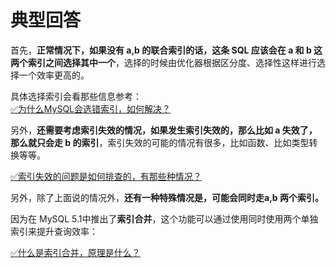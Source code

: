 # 典型回答

首先，**正常情况下，如果没有 a,b 的联合索引的话，这条 SQL 应该会在 a 和 b 这两个索引之间选择其中一个**，选择的时候由优化器根据区分度、选择性这样进行选择一个效率更高的。

具体选择索引会看那些信息参考：<br />[✅为什么MySQL会选错索引，如何解决？](https://www.yuque.com/hollis666/fo22bm/ghy5i20ie717exee?view=doc_embed)

另外，**还需要考虑索引失效的情况，如果发生索引失效的，那么比如 a 失效了，那么就只会走 b 的索引**，索引失效的可能的情况有很多，比如函数、比如类型转换等等。

[✅索引失效的问题是如何排查的，有那些种情况？](https://www.yuque.com/hollis666/fo22bm/sgkrtodriyoliden?view=doc_embed)

另外，除了上面说的情况外，**还有一种特殊情况是，可能会同时走a,b 两个索引。**

因为在 MySQL 5.1中推出了**索引合并**，这个功能可以通过使用同时使用两个单独索引来提升查询效率：

[✅什么是索引合并，原理是什么？](https://www.yuque.com/hollis666/fo22bm/cn34kd6tlw54ulmi?view=doc_embed)
